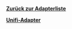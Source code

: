[**Zurück zur Adapterliste**](/adapterref/adapterliste.md)

[**Unifi-Adapter**](/adapterref/docs/iobroker.unifi/de/README.md)